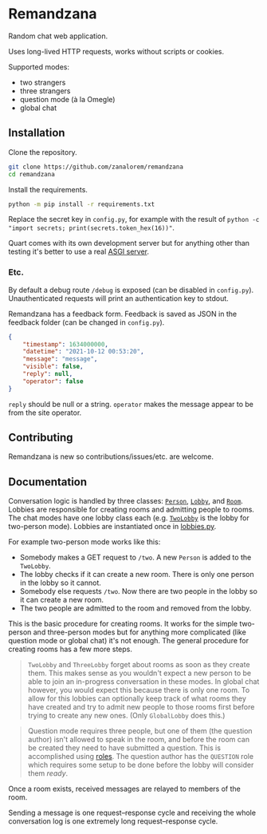 # Remandzana

Random chat web application.

Uses long-lived HTTP requests, works without scripts or cookies.

Supported modes:
* two strangers
* three strangers
* question mode (à la Omegle)
* global chat

## Installation

Clone the repository.
```sh
git clone https://github.com/zanalorem/remandzana
cd remandzana
```

Install the requirements.
```sh
python -m pip install -r requirements.txt
```

Replace the secret key in `config.py`, for example with the result of `python -c "import secrets; print(secrets.token_hex(16))"`.

Quart comes with its own development server but for anything other than testing it's better to use a real [ASGI server](https://dev.to/bowmanjd/the-three-python-asgi-servers-5447).

### Etc.

By default a debug route `/debug` is exposed (can be disabled in `config.py`). Unauthenticated requests will print an authentication key to stdout.

Remandzana has a feedback form. Feedback is saved as JSON in the feedback folder (can be changed in `config.py`).
```json
{
    "timestamp": 1634000000,
    "datetime": "2021-10-12 00:53:20",
    "message": "message",
    "visible": false,
    "reply": null,
    "operator": false
}
```
`reply` should be null or a string. `operator` makes the message appear to be from the site operator.

## Contributing

Remandzana is new so contributions/issues/etc. are welcome.

## Documentation

Conversation logic is handled by three classes: [`Person`](/remandzana/models/person.py), [`Lobby`](/remandzana/models/lobby/__init__.py), and [`Room`](/remandzana/models/room.py). Lobbies are responsible for creating rooms and admitting people to rooms. The chat modes have one lobby class each (e.g. [`TwoLobby`](/remandzana/models/lobby/two.py) is the lobby for two-person mode). Lobbies are instantiated once in [lobbies.py](/remandzana/lobbies.py).

For example two-person mode works like this:
 * Somebody makes a GET request to `/two`. A new `Person` is added to the `TwoLobby`.
 * The lobby checks if it can create a new room. There is only one person in the lobby so it cannot.
 * Somebody else requests `/two`. Now there are two people in the lobby so it can create a new room.
 * The two people are admitted to the room and removed from the lobby.

This is the basic procedure for creating rooms. It works for the simple two-person and three-person modes but for anything more complicated (like question mode or global chat) it's not enough. The general procedure for creating rooms has a few more steps.

> `TwoLobby` and `ThreeLobby` forget about rooms as soon as they create them. This makes sense as you wouldn't expect a new person to be able to join an in-progress conversation in these modes. In global chat however, you would expect this because there is only one room. To allow for this lobbies can optionally keep track of what rooms they have created and try to admit new people to those rooms first before trying to create any new ones. (Only `GlobalLobby` does this.)

> Question mode requires three people, but one of them (the question author) isn't allowed to speak in the room, and before the room can be created they need to have submitted a question. This is accomplished using [roles](/remandzana/models/role.py). The question author has the `QUESTION` role which requires some setup to be done before the lobby will consider them _ready_.

Once a room exists, received messages are relayed to members of the room.

Sending a message is one request–response cycle and receiving the whole conversation log is one extremely long request–response cycle.
